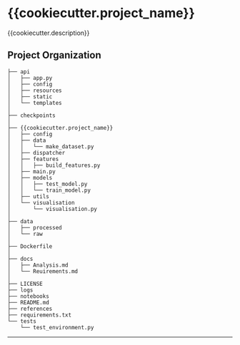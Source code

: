 {{cookiecutter.project_name}}
==============================

{{cookiecutter.description}}

Project Organization
------------
```
├── api
│   ├── app.py
│   ├── config
│   ├── resources
│   ├── static
│   └── templates
│   
├── checkpoints
│ 
├── {{cookiecutter.project_name}}
│   ├── config
│   ├── data
│   │   └── make_dataset.py
│   ├── dispatcher
│   ├── features
│   │   ├── build_features.py
│   ├── main.py
│   ├── models
│   │   ├── test_model.py
│   │   └── train_model.py
│   ├── utils
│   └── visualisation
│       └── visualisation.py
│ 
├── data
│   ├── processed
│   └── raw
│ 
├── Dockerfile
│ 
├── docs
│   ├── Analysis.md
│   └── Reuirements.md
│ 
├── LICENSE
├── logs
├── notebooks
├── README.md
├── references
├── requirements.txt
└── tests
    └── test_environment.py
```
--------
